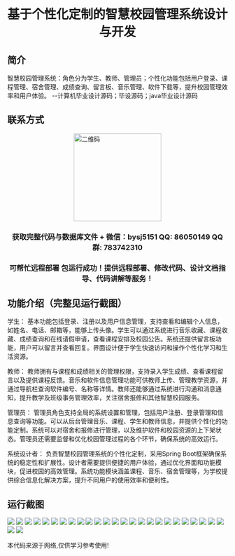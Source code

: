 <p><h1 align="center">基于个性化定制的智慧校园管理系统设计与开发</h1></p>

## 简介
智慧校园管理系统：角色分为学生、教师、管理员；个性化功能包括用户登录、课程管理、宿舍管理、成绩查询、留言板、音乐管理、软件下载等，提升校园管理效率和用户体验。    --计算机毕业设计源码；毕设源码；java毕业设计源码


## 联系方式
<img src="https://bs-1329754181.cos.ap-shanghai.myqcloud.com/wx.jpg" alt="二维码" style="display: block; margin: 0 auto;" width="200px">
<p><h3 align="center">获取完整代码与数据库文件 + 微信：bysj5151 QQ: 86050149 QQ群: 783742310</h3></p>
<p><h3 align="center">可帮忙远程部署 包运行成功！提供远程部署、修改代码、设计文档指导、代码讲解等服务！</h3></p>

## 功能介绍（完整见运行截图）
学生： 基本功能包括登录、注册以及用户信息管理，支持查看和编辑个人信息，如姓名、电话、邮箱等，能够上传头像。学生可以通过系统进行音乐收藏、课程收藏、成绩查询和在线请假申请，查看课程安排及校园公告。系统还提供留言板功能，用户可以留言并查看回复。界面设计便于学生快速访问和操作个性化学习和生活资源。

教师： 教师拥有与课程和成绩相关的管理权限，支持录入学生成绩、查看课程留言以及提供课程反馈。音乐和软件信息管理功能可供教师上传、管理教学资源，并通过导航栏查询软件编号、名称等详情。教师还能够通过系统进行沟通和消息通知，提升教学及班级事务管理效率，关注宿舍报修和其他智慧校园服务。

管理员： 管理员角色支持全局的系统设置和管理，包括用户注册、登录管理和信息查询等功能。可以从后台管理音乐、课程、学生和教师信息，并提供个性化的功能定制。系统可以对宿舍和报修进行管理，以及维护软件和校园资源的上下架状态。管理员还需要监督和优化校园管理过程的各个环节，确保系统的高效运行。

系统设计者： 负责智慧校园管理系统的个性化定制，采用Spring Boot框架确保系统的稳定性和扩展性。设计者需要提供便捷的用户体验，通过优化界面和功能模块，促进校园的高效管理。系统功能模块涵盖课程、音乐、宿舍管理等，为学校提供综合信息化解决方案，提升不同用户的使用效率和便利性。


## 运行截图
![](https://bs-1329754181.cos.ap-shanghai.myqcloud.com/spring/SmartCampusManagementSystemDesignAndDevelopment/img/001.jpg)
![](https://bs-1329754181.cos.ap-shanghai.myqcloud.com/spring/SmartCampusManagementSystemDesignAndDevelopment/img/002.jpg)
![](https://bs-1329754181.cos.ap-shanghai.myqcloud.com/spring/SmartCampusManagementSystemDesignAndDevelopment/img/003.jpg)
![](https://bs-1329754181.cos.ap-shanghai.myqcloud.com/spring/SmartCampusManagementSystemDesignAndDevelopment/img/004.jpg)
![](https://bs-1329754181.cos.ap-shanghai.myqcloud.com/spring/SmartCampusManagementSystemDesignAndDevelopment/img/005.jpg)
![](https://bs-1329754181.cos.ap-shanghai.myqcloud.com/spring/SmartCampusManagementSystemDesignAndDevelopment/img/006.jpg)
![](https://bs-1329754181.cos.ap-shanghai.myqcloud.com/spring/SmartCampusManagementSystemDesignAndDevelopment/img/007.jpg)
![](https://bs-1329754181.cos.ap-shanghai.myqcloud.com/spring/SmartCampusManagementSystemDesignAndDevelopment/img/008.jpg)
![](https://bs-1329754181.cos.ap-shanghai.myqcloud.com/spring/SmartCampusManagementSystemDesignAndDevelopment/img/009.jpg)
![](https://bs-1329754181.cos.ap-shanghai.myqcloud.com/spring/SmartCampusManagementSystemDesignAndDevelopment/img/010.jpg)
![](https://bs-1329754181.cos.ap-shanghai.myqcloud.com/spring/SmartCampusManagementSystemDesignAndDevelopment/img/011.jpg)
![](https://bs-1329754181.cos.ap-shanghai.myqcloud.com/spring/SmartCampusManagementSystemDesignAndDevelopment/img/012.jpg)
![](https://bs-1329754181.cos.ap-shanghai.myqcloud.com/spring/SmartCampusManagementSystemDesignAndDevelopment/img/013.jpg)
![](https://bs-1329754181.cos.ap-shanghai.myqcloud.com/spring/SmartCampusManagementSystemDesignAndDevelopment/img/014.jpg)
![](https://bs-1329754181.cos.ap-shanghai.myqcloud.com/spring/SmartCampusManagementSystemDesignAndDevelopment/img/015.jpg)
![](https://bs-1329754181.cos.ap-shanghai.myqcloud.com/spring/SmartCampusManagementSystemDesignAndDevelopment/img/016.jpg)
![](https://bs-1329754181.cos.ap-shanghai.myqcloud.com/spring/SmartCampusManagementSystemDesignAndDevelopment/img/017.jpg)
![](https://bs-1329754181.cos.ap-shanghai.myqcloud.com/spring/SmartCampusManagementSystemDesignAndDevelopment/img/018.jpg)
![](https://bs-1329754181.cos.ap-shanghai.myqcloud.com/spring/SmartCampusManagementSystemDesignAndDevelopment/img/019.jpg)
![](https://bs-1329754181.cos.ap-shanghai.myqcloud.com/spring/SmartCampusManagementSystemDesignAndDevelopment/img/020.jpg)
![](https://bs-1329754181.cos.ap-shanghai.myqcloud.com/spring/SmartCampusManagementSystemDesignAndDevelopment/img/021.jpg)
![](https://bs-1329754181.cos.ap-shanghai.myqcloud.com/spring/SmartCampusManagementSystemDesignAndDevelopment/img/022.jpg)
![](https://bs-1329754181.cos.ap-shanghai.myqcloud.com/spring/SmartCampusManagementSystemDesignAndDevelopment/img/023.jpg)
![](https://bs-1329754181.cos.ap-shanghai.myqcloud.com/spring/SmartCampusManagementSystemDesignAndDevelopment/img/024.jpg)
![](https://bs-1329754181.cos.ap-shanghai.myqcloud.com/spring/SmartCampusManagementSystemDesignAndDevelopment/img/025.jpg)
![](https://bs-1329754181.cos.ap-shanghai.myqcloud.com/spring/SmartCampusManagementSystemDesignAndDevelopment/img/026.jpg)
![](https://bs-1329754181.cos.ap-shanghai.myqcloud.com/spring/SmartCampusManagementSystemDesignAndDevelopment/img/027.jpg)

<p>本代码来源于网络,仅供学习参考使用!</p>
